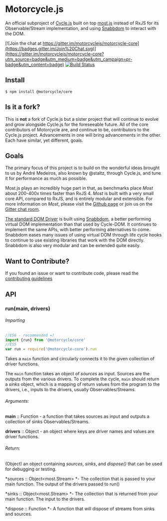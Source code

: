 # Motorcycle.js

 An official subproject of [Cycle.js](http://cycle.js.org) built
 on top [most.js](https://github.com/cujojs/most) instead of RxJS
 for its Observable/Stream implementation, and using
 [Snabbdom](https://github.com/paldepind/snabbdom) to interact
 with the DOM.

[![Join the chat at https://gitter.im/motorcyclejs/motorcycle-core](https://badges.gitter.im/Join%20Chat.svg)](https://gitter.im/motorcyclejs/motorcycle-core?utm_source=badge&utm_medium=badge&utm_campaign=pr-badge&utm_content=badge) [![Build Status](https://travis-ci.org/motorcyclejs/core.svg?branch=develop)](https://travis-ci.org/motorcyclejs/core)

## Install
```
$ npm install @motorcycle/core
```

## Is it a fork?

This is **not** a fork of Cycle.js but a sister project that will
continue to evolve and grow alongside Cycle.js for
the foreseeable future. All of the core contributors
of Motorcycle are, and continue to be, contributors
to the Cycle.js project. Advancements in one will bring
advancements in the other. Each have similar,
yet different, goals.

## Goals

The primary focus of this project is to build on the wonderful
ideas brought to us by André Medeiros, also known by @staltz,
through Cycle.js, and tune it for performance as much as possible.

 Most.js plays an incredibly huge part in that, as benchmarks
 place *Most* about 200-400x times faster than RxJS 4. *Most*
 is built with a very small core API, compared to RxJS,
 and is entirely modular and extensible. For more information
 on *Most*, please visit the [Github page](https://github.com/cujojs/most)
 or join us on the [Gitter chat room](https://gitter.im/cujojs/most).

[The standard DOM Driver][motorcycle-dom] is built using
[Snabbdom][snabbdom], a better performing virtual DOM
implementation than that used by Cycle-DOM. It continues
to implement the same APIs, with better performing alternatives
to come. Snabbdom eases many issues of using virtual DOM through
life cycle hooks to continue to use existing libraries that work
with the DOM directly. Snabbdom is also very modular
and can be extended quite easily.

## Want to Contribute?

If you found an issue or want to contribute code, please read
the [contributing guidelines][contributing]

## API

### run(main, drivers)

###### Importing
```js
//ES6 - recommended =)
import {run} from '@motorcycle/core'
//ES5
var run = require('@motorcycle-core').run
```

Takes a `main` function and circularly connects it to the given
collection of driver functions.

The `main` function takes an object of *sources* as input. Sources
are the outputs from the various drivers. To complete the cycle,
`main` should return a *sinks* object, which is a mapping
of return values from the program to the drivers, i.e., inputs
to the drivers, usually Observables/Streams.

###### Arguments:

**main** :: Function - a function that takes sources as input
and outputs a collection of sinks Observables/Streams.

**drivers** :: Object - an object where keys are driver names
and values are driver functions.

###### Return:

(Object) an object containing *sources*, *sinks*, and *dispose()* that
can be used for debugging or testing.

  *sources :: Object<most.Stream> *- The collection that is passed to your main function. The output of the drivers passed to run()

  *sinks :: Object<most.Stream> *- The collection that is returned from your main function. The input to the drivers.

  *dispose :: Function *- A function that will dispose of streams from sinks and sources.



[motorcycle-dom]: https://github.com/motorcyclejs/motorcycle-dom
[snabbdom]: https://github.com/paldepind/snabbdom
[contributing]: https://github.com/motorcyclejs/motorcycle/blob/master/CONTRIBUTING.md

